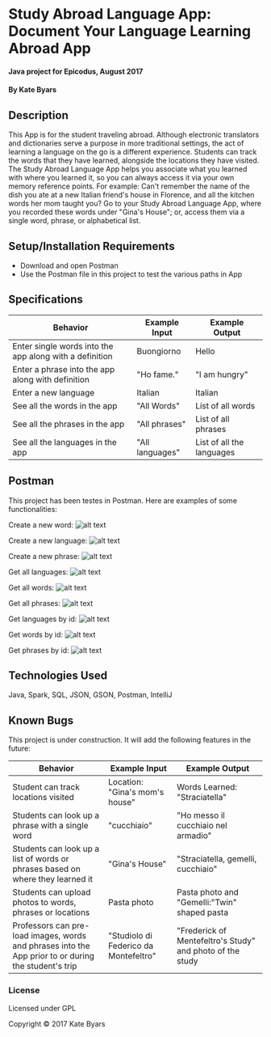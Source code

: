 # Study Abroad Language App: Document Your Language Learning Abroad App

#### Java project for Epicodus, August 2017

#### By Kate Byars

## Description
This App is for the student traveling abroad. Although electronic translators and dictionaries serve a purpose in more traditional settings, the act of learning a language on the go is a different experience. Students can track the words that they have learned, alongside the locations they have visited. The Study Abroad Language App helps you associate what you learned with where you learned it, so you can always access it via your own memory reference points. For example: Can't remember the name of the dish you ate at a new Italian friend's house in Florence, and all the kitchen words her mom taught you? Go to your Study Abroad Language App, where you recorded these words under "Gina's House"; or, access them via a single word, phrase, or alphabetical list.

## Setup/Installation Requirements

* Download and open Postman
* Use the Postman file in this project to test the various paths in App

## Specifications

| Behavior | Example Input | Example Output |
| ------------- | ------------- | ------------- |
|Enter single words into the app along with a definition| Buongiorno | Hello |
|Enter a phrase into the app along with definition|"Ho fame."|"I am hungry"|
|Enter a new language|Italian|Italian|
|See all the words in the app|"All Words"|List of all words|
|See all the phrases in the app  |"All phrases"|List of all phrases|
|See all the languages in the app|"All languages"|List of all the languages|

## Postman
This project has been testes in Postman. Here are examples of some functionalities:

Create a new word:
![alt text](public.images/postnewword.png)

Create a new language:
![alt text](public.images/postnewlanguage.png)

Create a new phrase:
![alt text](public.images/addNewPhrase.png)

Get all languages:
![alt text](public.images/getAllLanguages.png)

Get all words:
![alt text](public.images/getAllWords.png)

Get all phrases:
![alt text](public.images/getAllPhrases.png)

Get languages by id:
![alt text](public.images/getLanguagesById.png)

Get words by id:
![alt text](public.images/getWordsById.png)


Get phrases by id:
![alt text](public.images/getPhrasesById.png)


## Technologies Used

Java, Spark, SQL, JSON, GSON, Postman, IntelliJ

## Known Bugs

This project is under construction. It will add the following features in the future:

| Behavior | Example Input | Example Output |
| ------------- | ------------- | ------------- |
|Student can track locations visited|Location: "Gina's mom's house"|Words Learned: "Straciatella"|
|Students can look up a phrase with a single word|"cucchiaio"|"Ho messo il cucchiaio nel armadio"|
|Students can look up a list of words or phrases based on where they learned it|"Gina's House"|"Straciatella, gemelli, cucchiaio"|
|Students can upload photos to words, phrases or locations|Pasta photo| Pasta photo and "Gemelli:"Twin" shaped pasta|
|Professors can pre-load images, words and phrases into the App prior to or during the student's trip|"Studiolo di Federico da Montefeltro" |"Frederick of Mentefeltro's Study" and photo of the study|


### License

Licensed under GPL

Copyright &copy; 2017 Kate Byars